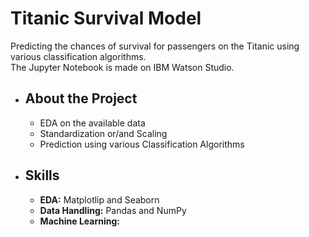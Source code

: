 # Titanic Survival Model
Predicting the chances of survival for passengers on the Titanic using various classification algorithms. <br>
The Jupyter Notebook is made on IBM Watson Studio.
<ul>
    <li><h2>About the Project</h2></li>
        <ul>
            <li> EDA on the available data</li>
            <li>Standardization or/and Scaling</li> 
            <li>Prediction using various Classification Algorithms</li>
        </ul>    
    <li><h2>Skills</h2></li>
        <ul>
            <li><b>EDA:</b> Matplotlip and Seaborn</li>
            <li><b>Data Handling:</b> Pandas and NumPy</li>
            <li><b>Machine Learning:</b> </li>
        </ul>
</ul>    
